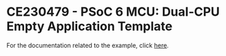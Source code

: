 # CE230479 - PSoC 6 MCU: Dual-CPU Empty Application Template

For the documentation related to the example, click  [here](../README.md).